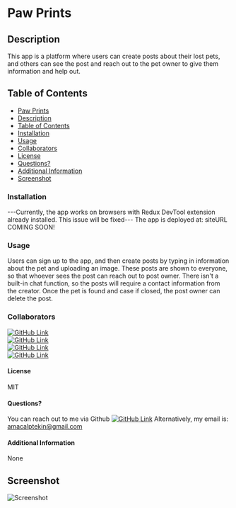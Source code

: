 # Paw Prints
## Description
This app is a platform where users can create posts about their lost pets, and others can see the post and reach out to the pet owner to give them information and help out. 

## Table of Contents
- [Paw Prints](#paw-prints)
- [Description](#description)
- [Table of Contents](#table-of-contents)
- [Installation](#installation)
- [Usage](#usage)
- [Collaborators](#collaborators)
- [License](#license)
- [Questions?](#questions)
- [Additional Information](#additional-information)
- [Screenshot](#screenshot)

### Installation
---Currently, the app works on browsers with Redux DevTool extension already installed. This issue will be fixed---
The app is deployed at: siteURL COMING SOON!

### Usage
Users can sign up to the app, and then create posts by typing in information about the pet and uploading an image. These posts are shown to everyone, so that whoever sees the post can reach out to post owner. There isn't a built-in chat function, so the posts will require a contact information from the creator. Once the pet is found and case if closed, the post owner can delete the post.

### Collaborators
[![GitHub Link](https://img.shields.io/badge/Github-julianriverajr-lightgrey.svg)](https://github.com/julianriverajr)<br>
[![GitHub Link](https://img.shields.io/badge/Github-kroarguello-lightgrey.svg)](https://github.com/kroarguello)<br>
[![GitHub Link](https://img.shields.io/badge/Github-Manii--dot-lightgrey.svg)](https://github.com/Manii-dot)<br>
[![GitHub Link](https://img.shields.io/badge/Github-JuTo--Hub-lightgrey.svg)](https://github.com/JuTo-Hub)<br>

#### License
MIT

#### Questions?
You can reach out to me via Github [![GitHub Link](https://img.shields.io/badge/Github-umutamac-lightgrey.svg)](https://github.com/umutamac)
Alternatively, my email is: amacalptekin@gmail.com

#### Additional Information
None

## Screenshot
![Screenshot](asset/pawprint.png)
